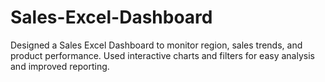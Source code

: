 # Sales-Excel-Dashboard
Designed a Sales Excel Dashboard to monitor region, sales trends, and product performance. Used interactive charts and filters for easy analysis and improved reporting.
